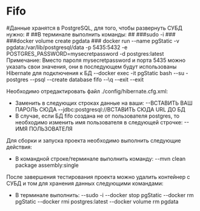 # Fifo

#Данные хранятся в PostgreSQL, для того, чтобы развернуть СУБД нужно:  #
##В терминале выполнить команды:  ##
###sudo -i  ###  
###docker volume create pgdata  ###
  docker run --name pgStatic -v pgdata:/var/lib/postgresql/data -p 5435:5432 
                     -e POSTGRES_PASSWORD=mysecretpassword -d postgres:latest
    Примечание: Вместо пароля mysecretpassword и порта 5435 можно указать свои значения, они в последующем
    будут использованы Hibernate для подключения к БД
  --docker exec -it pgStatic bash
  --su - postgres
  --psql
  --create database fifo
  --\q
  --exit
  --exit

Необходимо отредактировать файл ./config/hibernate.cfg.xml:
- Заменить в следующих строках данные на ваши:
  --<property name="hibernate.connection.password">ВСТАВИТЬ ВАШ ПАРОЛЬ СЮДА</property>
  --<property name="hibernate.connection.url">jdbc:postgresql://ВСТАВИТЬ СЮДА URL ДО БД</property>
- В случае, если БД fifo создана не от пользователя postgres, то необходимо изменить имя пользователя в следующей строчке:
  --<property name="hibernate.connection.username">ИМЯ ПОЛЬЗОВАТЕЛЯ</property>

Для сборки и запуска проекта необходимо выполнить следующие действия:
- В командной строке/терминале выполнить команду:
  --mvn clean package assembly:single
 
После завершения тестирования проекта можно удалить контейнер с СУБД и том для хранения данных следующими командами:
- В терминале выполнить:
  --sudo -i
  --docker stop pgStatic
  --docker rm pgStatic
  --docker rmi postgres:latest
  --docker volume rm pgdata
   
  
